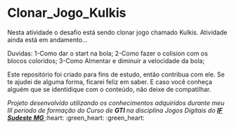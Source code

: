 # Clonar_Jogo_Kulkis
Nesta atividade o desafio está sendo clonar jogo chamado Kulkis.
Atividade ainda está em andamento...


Duvidas:
1-Como dar o start na bola;
2-Como fazer o colision com os blocos coloridos;
3-Como Almentar e diminuir a velocidade da bola;


<p dir="auto">Este repositório foi criado para fins de estudo, então contribua com ele. Se te ajudei de alguma forma, ficarei feliz em
saber. E caso você conheça alguém que se identidique com o conteúdo, não deixe de compatilhar.</p>


<p dir="auto"> 
 <em>
  Projeto desenvolvido utilizando os conhecimentos adquiridos durante meu III periodo de formação do Curso de <strong> GTI </strong>
  na disciplina Jogos Digitais do 
  <a href="https://www.ifsudestemg.edu.br/muriae"> <strong> IF Sudeste MG </strong></a>
 </em> 
 :heart: :green_heart: :green_heart: 
</p>
